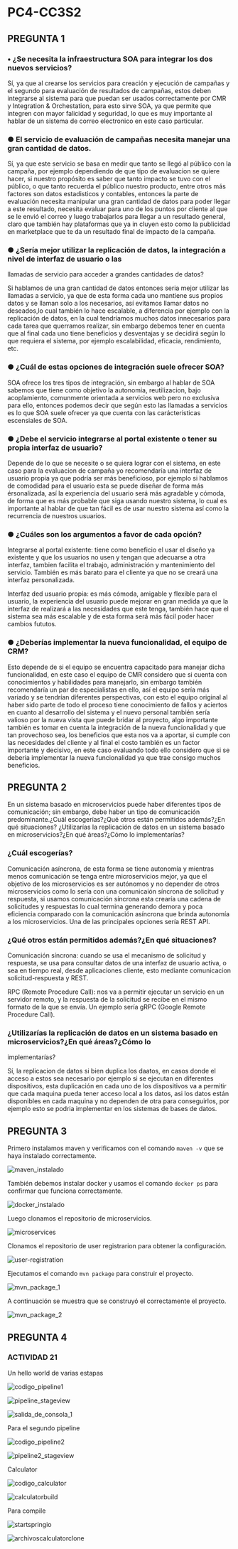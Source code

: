 # PC4-CC3S2

## PREGUNTA 1

### • ¿Se necesita la infraestructura SOA para integrar los dos nuevos servicios?

Sí, ya que al crearse los servicios para creación y ejecución de campañas y el segundo para 
evaluación de resultados de campañas, estos deben integrarse al 
sistema para que puedan ser usados correctamente por CMR y Integration & Orchestation, para 
esto sirve SOA, ya que permite que integren con mayor falicidad y seguridad, lo que es muy importante
al hablar de un sistema de correo electronico en este caso particular.

### ● El servicio de evaluación de campañas necesita manejar una gran cantidad de datos.
Sí, ya que este servicio se basa en medir que tanto se llegó al público con la campaña, por ejemplo 
dependiendo de que tipo de evaluacion se quiere hacer, si nuestro propósito es saber que tanto impacto 
se tuvo con el público, o que tanto recuerda el público nuestro producto, entre otros más factores son datos
estadisticos y contables, entonces la parte de evaluación necesita manipular una gran cantidad de datos para poder llegar a este resultado,
necesita evaluar para uno de los puntos por cliente al que se le envió el correo y luego trabajarlos
para llegar a un resultado general, claro que también hay plataformas que ya in cluyen esto como la publicidad
en marketplace que te da un resultado final de impacto de la campaña.

### ● ¿Sería mejor utilizar la replicación de datos, la integración a nivel de interfaz de usuario o las
llamadas de servicio para acceder a grandes cantidades de datos?

Si hablamos de una gran cantidad de datos entonces seria mejor utilizar las llamadas a servicio, ya que de esta forma
cada uno mantiene sus propios datos y se llaman solo a los necesarios, así evitamos
llamar datos no deseados,lo cual también lo hace escalable, a diferencia por ejemplo con la replicación de datos, en la cual tendríamos muchos
datos innecesarios para cada tarea que querramos realizar, sin embargo debemos tener en cuenta que al final
cada uno tiene beneficios y desventajas y se decidirá según lo que requiera el sistema, por ejemplo escalabilidad, eficacia, rendimiento, etc.

### ● ¿Cuál de estas opciones de integración suele ofrecer SOA?

SOA ofrece los tres tipos de integración, sin embargo al hablar de SOA sabemos que tiene como objetivo la autonomia, reutilizacion, bajo acoplamiento,
comunmente orientada a servicios web pero no exclusiva para ello, entonces podemos decir que según esto 
las llamadas a servicios es lo que SOA suele ofrecer ya que cuenta con las carácteristicas escensiales de SOA.

### ● ¿Debe el servicio integrarse al portal existente o tener su propia interfaz de usuario?

Depende de lo que se necesite o se quiera lograr con el sistema, en este caso para la evaluacion de campaña 
yo recomendaría una interfaz de usuario propia ya que podría ser más beneficioso, por ejemplo si hablamos de 
comodidad para el usuario esta se puede diseñar de forma más érsonalizada, así la experiencia del usuario será
más agradable y cómoda, de forma que es más probable que siga usando nuestro sistema, lo cual es importante
al hablar de que tan fácil es de usar nuestro sistema así como la recurrencia de nuestros usuarios.

### ● ¿Cuáles son los argumentos a favor de cada opción?

Integrarse al portal existente: tiene como beneficio el usar el diseño ya existente y que los usuarios no 
usen y tengan que adecuarse a otra interfaz, tambien facilita el trabajo, administración
 y mantenimiento del servicio. También es más barato para el cliente ya que no se creará una interfaz personalizada.

Interfaz ded usuario propia: es más cómoda, amigable y flexible para el usuario, la experiencia del usuario 
puede mejorar en gran medida ya que la interfaz de realizará a las necesidades que este tenga, también hace que 
el sistema sea más escalable y de esta forma será más fácil poder hacer cambios fututos.

### ● ¿Deberías implementar la nueva funcionalidad, el equipo de CRM?

Esto depende de si el equipo se encuentra capacitado para manejar dicha funcionalidad, en este caso el 
equipo de CMR considero que si cuenta con conocimientos y habilidades para manejarlo, sin embargo también 
recomendaría un par de especialistas en ello, así el equipo sería más variado y se tendrían diferentes perspectivas,
con esto el equipo original al haber sido parte de todo el proceso tiene conocimiento de fallos y aciertos en 
cuanto al desarrollo del sistema y el nuevo personal también sería valioso por la nueva vista que puede bridar al proyecto,
algo importante también es tomar en cuenta la integración de la nueva funcionalidad y que tan provechoso sea, 
los beneficios que esta nos va a aportar, si cumple con las necesidades del cliente y al final el costo también 
es un factor importante y decisivo, en este caso evaluando todo ello considero que si se deberia implementar la nueva funcionalidad
 ya que trae consigo muchos beneficios.

## PREGUNTA 2

En un sistema basado en microservicios puede haber diferentes tipos de comunicación; sin embargo,
debe haber un tipo de comunicación predominante.¿Cuál escogerías?¿Qué otros están permitidos
además?¿En qué situaciones?
¿Utilizarías la replicación de datos en un sistema basado en microservicios?¿En qué áreas?¿Cómo lo
implementarías?

### ¿Cuál escogerías?

Comunicación asíncrona, de esta forma se tiene autonomía y mientras menos comunicación se tenga entre
microservicios mejor, ya que el objetivo de los microservicios es ser autónomos y no depender de otros microservicios 
como lo sería con una comunicaión síncrona de solicitud y respuesta, si usamos comunicación síncrona esta crearía 
una cadena de solicitudes y respuestas lo cual termina generando demora y poca eficiencia comparado con la comunicación
asíncrona que brinda autonomía a los microservicios. Una de las principales opciones sería REST API.

### ¿Qué otros están permitidos además?¿En qué situaciones?

Comunicación síncrona: cuando se usa el mecanismo de solicitud y respuesta, se usa para consultar datos de una interfaz
 de usuario activa, o sea en tiempo real, desde aplicaciones cliente, esto mediante comunicacion solicitud-respuesta 
y REST.

RPC (Remote Procedure Call): nos va a permitir ejecutar un servicio en un servidor remoto, y la respuesta de la solicitud
se recibe en el mismo formato de la que se envía. Un ejemplo sería gRPC (Google Remote Procedure Call).

### ¿Utilizarías la replicación de datos en un sistema basado en microservicios?¿En qué áreas?¿Cómo lo
implementarías?

Sí, la replicacion de datos si bien duplica los daatos, en casos donde el acceso a estos sea necesario por ejemplo si se
ejecutan en diferentes dispositivos, esta duplicación en cada uno de los dispositivos va a permitir que cada maquina pueda 
tener acceso local a los datos, asi los datos están disponibles en cada maquina y no dependen de otra para conseguirlos, por 
ejemplo esto se podria implementar en los sistemas de bases de datos.

## PREGUNTA 3

Primero instalamos maven y verificamos con el comando `maven -v` que se haya instalado correctamente.

![maven_instalado](https://github.com/alexmzztt/PC4-CC3S2/blob/main/.assets/maven_instalado_prueba.jpg)

También debemos instalar docker y usamos el comando `docker ps` para confirmar que funciona correctamente.

![docker_instalado](https://github.com/alexmzztt/PC4-CC3S2/blob/main/.assets/docker_instalado_prueba.jpg)

Luego clonamos el repositorio de microservicios.

![microservices](https://github.com/alexmzztt/PC4-CC3S2/blob/main/.assets/clonar_microservice_repo.jpg)

Clonamos el repositorio de user registrarion para obtener la configuración.

![user-registration](https://github.com/alexmzztt/PC4-CC3S2/blob/main/.assets/clonar_user-registration-V2_repo.jpg)

Ejecutamos el comando `mvn package` para construir el proyecto.

![mvn_package_1](https://github.com/alexmzztt/PC4-CC3S2/blob/main/.assets/mvn_package_1.jpg)

A continuación se muestra que se construyó el correctamente el proyecto.

![mvn_package_2](https://github.com/alexmzztt/PC4-CC3S2/blob/main/.assets/mvn_package_2.jpg)

## PREGUNTA 4

### ACTIVIDAD 21

Un hello world de varias estapas

![codigo_pipeline1](https://github.com/alexmzztt/PC4-CC3S2/blob/main/.assets/codigo_pipeline1.jpg)

![pipeline_stageview](https://github.com/alexmzztt/PC4-CC3S2/blob/main/.assets/pipeline_stageview.jpg)

![salida_de_consola_1](https://github.com/alexmzztt/PC4-CC3S2/blob/main/.assets/salida_de_consola_1.jpg)

Para el segundo pipeline

![codigo_pipeline2](https://github.com/alexmzztt/PC4-CC3S2/blob/main/.assets/codigo_pipeline2.jpg)

![pipeline2_stageview](https://github.com/alexmzztt/PC4-CC3S2/blob/main/.assets/pipeline2_stageview.jpg)

Calculator

![codigo_calculator](https://github.com/alexmzztt/PC4-CC3S2/blob/main/.assets/codigo_calculator.jpg)

![calculatorbuild](https://github.com/alexmzztt/PC4-CC3S2/blob/main/.assets/calculatorbuild.jpg)

Para compile

![startspringio](https://github.com/alexmzztt/PC4-CC3S2/blob/main/.assets/startspringio.jpg)

![archivoscalculatorclone](https://github.com/alexmzztt/PC4-CC3S2/blob/main/.assets/archivoscalculatorclone.jpg)






